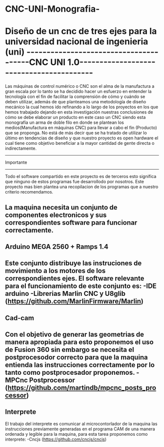 # CNC-UNI-Monografia-
Diseño de un cnc de tres ejes para la universidad nacional de ingenieria (uni)
---------------------------------------CNC UNI 1.0-----------------------------------------
===========================================================================================
Las máquinas de control numérico o CNC son el alma de la manufactura a gran escala
por lo tanto se ha decidido hacer un esfuerzo en entender la tecnología con el fin 
de facilitar la comprensión de cómo y cuándo se deben utilizar, además de que planteamos 
una metodología de diseño mecánico la cual hemos ido refinando a lo largo de los proyectos 
en los que hemos trabajado dejando en esta investigación nuestras conclusiones de cómo se 
debe elaborar un producto en este caso un CNC siendo esta monografía un arma de doble filo 
en donde se plantean los medios(Manufactura en máquinas CNC) para llevar a cabo el fin
(Producto) que se proponga. No está de más decir que se ha tratado de utilizar lo último 
en tendencias de diseño y que nuestro proyecto es open hardware el cual tiene como objetivo 
beneficiar a la mayor cantidad de gente directa o indirectamente.
___________________________________________________________________________________________
Importante
___________________________________________________________________________________________
Todo el software compartido en este proyecto es de terceros esto significa que ninguno de
estos programas fue desarrollodo por nosotros. Este proyecto mas bien plantea una recopilacion
de los programas que a nuestro criterio recomendamos.

La maquina necesita un conjunto de componentes electronicos y sus correspondientes software
para funcionar correctamente.
-------------------------------------------------------------------------------------------
Arduino MEGA 2560 + Ramps 1.4
-------------------------------------------------------------------------------------------
Este conjunto distribuye las instruciones de movimiento a los motores de los correspondientes
ejes.
El software relevante para el funcionamiento de este conjunto es:
	-IDE arduino
	-Librerias Marlin CNC y U8glib (https://github.com/MarlinFirmware/Marlin)
--------------------------------------------------------------------------------------------
Cad-cam 
--------------------------------------------------------------------------------------------
Con el objetivo de generar las geometrias de manera apropiada para esto proponemos el uso de 
Fusion 360 sin embargo se necesita el postprocesodor correcto para que la maquina entienda 
las instrucciones correctamente por lo tanto como postprocesador proponemos.
	-MPCnc Postprocessor (https://github.com/martindb/mpcnc_posts_processor)
---------------------------------------------------------------------------------------------
Interprete
---------------------------------------------------------------------------------------------
El trabajo del interprete es comunicar al microcontorlador de la maquina las instrucciones
previamente generadas en el programa CAM de una manera ordenada y legible para la maquina,
para esta tarea proponemos como interprete:
-Cncjs (https://github.com/cncjs/cncjs)

